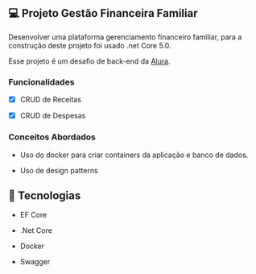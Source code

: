 ## 💻 Projeto Gestão Financeira Familiar

Desenvolver uma plataforma gerenciamento financeiro familiar, para a construção deste projeto foi usado .net Core 5.0. 

Esse projeto é um desafio de back-end da [Alura](https://www.alura.com.br).

### Funcionalidades

- [x] CRUD de Receitas

- [x] CRUD de Despesas

### Conceitos Abordados

- Uso do docker para criar containers da aplicação e banco de dados.

- Uso de design patterns

## :rocket: Tecnologias

- EF Core

- .Net Core 

- Docker

- Swagger
